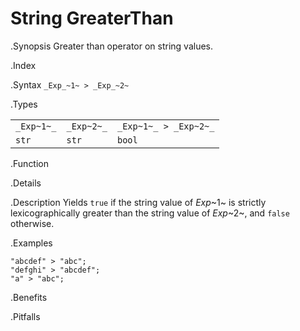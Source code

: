 # String GreaterThan

.Synopsis
Greater than operator on string values.

.Index
>

.Syntax
`_Exp_~1~ > _Exp_~2~`

.Types


|            |            |                        |
| --- | --- | --- |
| `_Exp~1~_` | `_Exp~2~_` | `_Exp~1~_ > _Exp~2~_`  |
| `str`     |  `str`    | `bool`                |


.Function

.Details

.Description
Yields `true` if the string value of _Exp_~1~ is strictly lexicographically greater
than the string value of _Exp_~2~, and `false` otherwise.

.Examples
```rascal-shell
"abcdef" > "abc";
"defghi" > "abcdef";
"a" > "abc";
```

.Benefits

.Pitfalls

